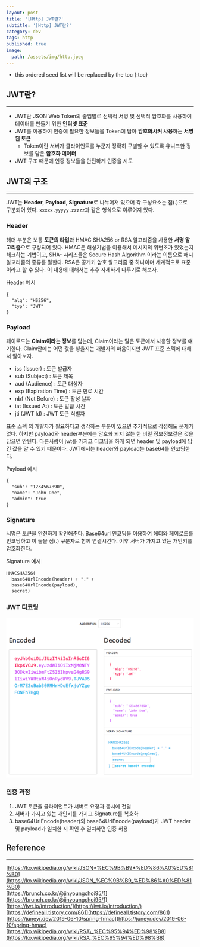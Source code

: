 ```yaml
---
layout: post
title: '[Http] JWT란?'
subtitle: '[Http] JWT란?'
category: dev
tags: http
published: true
image:
  path: /assets/img/http.jpeg
---
```


<!-- prettier-ignore -->
* this ordered seed list will be replaced by the toc 
{:toc}

## JWT란?

---

- JWT란 JSON Web Token의 줄임말로 선택적 서명 및 선택적 암호화를 사용하여 데이터를 만들기 위한 **인터넷 표준**
- JWT를 이용하여 인증에 필요한 정보들을 Token에 담아 **암호화시켜 사용**하는 **서명된 토큰**
  - Token이란 서버가 클라이언트를 누군지 정확히 구별할 수 있도록 유니크한 정보를 담은 **암호화 데이터**
- JWT 구조 때문에 인증 정보들을 안전하게 인증을 시도

## JWT의 구조

---

JWT는 **Header**, **Payload**, **Signature**로 나누어져 있으며 각 구성요소는 점(.)으로 구분되어 있다.
`xxxxx.yyyyy.zzzzz`과 같은 형식으로 이루어져 있다.

### Header

헤더 부분은 보통 **토큰의 타입**과 HMAC SHA256 or RSA 알고리즘을 사용한 **서명 알고리즘**으로 구성되어 있다. HMAC은 해싱기법을 이용해서 메시지의 위변조가 있었는지 체크하는 기법이고, SHA- 시리즈들은 Secure Hash Algorithm 이라는 이름으로 해시 알고리즘의 종류를 말한다. RSA은 공개키 암호 알고리즘 중 하나이며 세계적으로 표준이라고 할 수 있다. 이 내용에 대해서는 추후 자세하게 다루기로 해보자.

Header 예시

```
{
  "alg": "HS256",
  "typ": "JWT"
}
```

### Payload

페이로드는 **Claim이라는 정보**를 담는데, Claim이라는 말은 토큰에서 사용할 정보를 얘기한다. Claim안에는 어떤 값을 넣을지는 개발자의 마음이지만 JWT 표준 스펙에 대해서 알아보자.

- iss (Issuer) : 토큰 발급자
- sub (Subject) : 토큰 제목
- aud (Audience) : 토큰 대상자
- exp (Expiration Time) : 토큰 만료 시간
- nbf (Not Before) : 토큰 활성 날짜
- iat (Issued At) : 토큰 발급 시간
- jti (JWT Id) : JWT 토큰 식별자

표준 스펙 외 개발자가 필요하다고 생각하는 부분이 있으면 추가적으로 작성해도 문제가 없다. 하지만 payload와 header부분에는 암호화 되지 않는 한 비밀 정보정보같은 것을 담으면 안된다. 다른사람이 jwt를 가지고 디코딩을 하게 되면 header 및 payload에 담긴 값을 알 수 있기 때문이다. JWT에서는 header와 payload는 base64를 인코딩한다.

Payload 예시

```
{
  "sub": "1234567890",
  "name": "John Doe",
  "admin": true
}
```

### Signature

서명은 토큰을 안전하게 확인해준다. Base64url 인코딩을 이용하여 헤더와 페이로드를 인코딩하고 이 둘을 점(.) 구분자로 함께 연결시킨다. 이후 서버가 가지고 있는 개인키를 암호화한다.

Signature 예시

```
HMACSHA256(
  base64UrlEncode(header) + "." +
  base64UrlEncode(payload),
  secret)
```

### JWT 디코딩

![jwt](/assets/img/development/2022/10/27/jwt.png)

### 인증 과정

1. JWT 토큰을 클라이언트가 서버로 요청과 동시에 전달
2. 서버가 가지고 있는 개인키를 가지고 Signature를 복호화
3. base64UrlEncode(header)와 base64UrlEncode(payload)가 JWT header 및 payload가 일치한 지 확인 후 일치하면 인증 허용

## Reference

---

[https://ko.wikipedia.org/wiki/JSON*%EC%9B%B9*%ED%86%A0%ED%81%B0](https://ko.wikipedia.org/wiki/JSON_%EC%9B%B9_%ED%86%A0%ED%81%B0)  
[https://brunch.co.kr/@jinyoungchoi95/1](https://brunch.co.kr/@jinyoungchoi95/1)  
[https://jwt.io/introduction/](https://jwt.io/introduction/)  
[https://defineall.tistory.com/861](https://defineall.tistory.com/861)  
[https://juneyr.dev/2019-06-10/spring-hmac](https://juneyr.dev/2019-06-10/spring-hmac)  
[https://ko.wikipedia.org/wiki/RSA\_%EC%95%94%ED%98%B8](https://ko.wikipedia.org/wiki/RSA_%EC%95%94%ED%98%B8)
